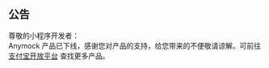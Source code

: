 ## 公告
尊敬的小程序开发者：</br>
Anymock 产品已下线，感谢您对产品的支持，给您带来的不便敬请谅解。可前往 [支付宝开放平台](https://open.alipay.com/api) 查找更多产品。

